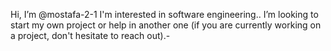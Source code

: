  Hi, I’m @mostafa-2-1
 I'm interested in software engineering..
 I’m looking to start my own project or help in another one (if you are currently working on a project, don't hesitate to reach out).-
<!---
mostafa-2-1/mostafa-2-1 is a ✨ special ✨ repository because its `README.md` (this file) appears on your GitHub profile.
You can click the Preview link to take a look at your changes.
--->
